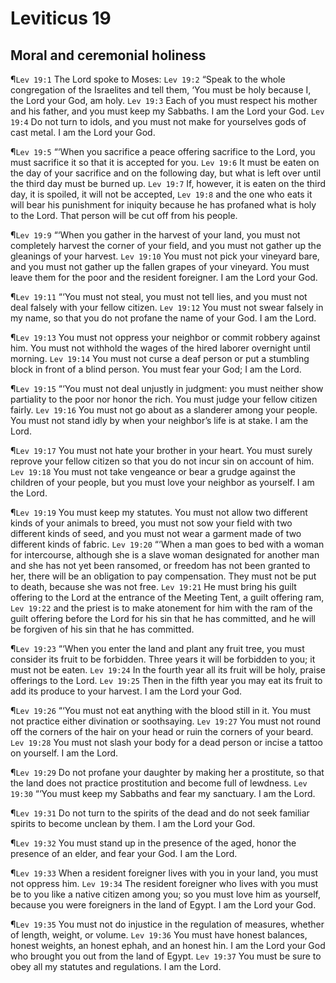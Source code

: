 # Leviticus 19

## Moral and ceremonial holiness
¶`Lev 19:1` The Lord spoke to Moses:
`Lev 19:2` “Speak to the whole congregation of the Israelites and tell them, ‘You must be holy because I, the Lord your God, am holy.
`Lev 19:3` Each of you must respect his mother and his father, and you must keep my Sabbaths. I am the Lord your God.
`Lev 19:4` Do not turn to idols, and you must not make for yourselves gods of cast metal. I am the Lord your God.

¶`Lev 19:5` “‘When you sacrifice a peace offering sacrifice to the Lord, you must sacrifice it so that it is accepted for you.
`Lev 19:6` It must be eaten on the day of your sacrifice and on the following day, but what is left over until the third day must be burned up.
`Lev 19:7` If, however, it is eaten on the third day, it is spoiled, it will not be accepted,
`Lev 19:8` and the one who eats it will bear his punishment for iniquity because he has profaned what is holy to the Lord. That person will be cut off from his people.

¶`Lev 19:9` “‘When you gather in the harvest of your land, you must not completely harvest the corner of your field, and you must not gather up the gleanings of your harvest.
`Lev 19:10` You must not pick your vineyard bare, and you must not gather up the fallen grapes of your vineyard. You must leave them for the poor and the resident foreigner. I am the Lord your God.

¶`Lev 19:11` “‘You must not steal, you must not tell lies, and you must not deal falsely with your fellow citizen.
`Lev 19:12` You must not swear falsely in my name, so that you do not profane the name of your God. I am the Lord.

¶`Lev 19:13` You must not oppress your neighbor or commit robbery against him. You must not withhold the wages of the hired laborer overnight until morning.
`Lev 19:14` You must not curse a deaf person or put a stumbling block in front of a blind person. You must fear your God; I am the Lord.

¶`Lev 19:15` “‘You must not deal unjustly in judgment: you must neither show partiality to the poor nor honor the rich. You must judge your fellow citizen fairly.
`Lev 19:16` You must not go about as a slanderer among your people. You must not stand idly by when your neighbor’s life is at stake. I am the Lord.

¶`Lev 19:17` You must not hate your brother in your heart. You must surely reprove your fellow citizen so that you do not incur sin on account of him.
`Lev 19:18` You must not take vengeance or bear a grudge against the children of your people, but you must love your neighbor as yourself. I am the Lord.

¶`Lev 19:19` You must keep my statutes. You must not allow two different kinds of your animals to breed, you must not sow your field with two different kinds of seed, and you must not wear a garment made of two different kinds of fabric.
`Lev 19:20` “‘When a man goes to bed with a woman for intercourse, although she is a slave woman designated for another man and she has not yet been ransomed, or freedom has not been granted to her, there will be an obligation to pay compensation. They must not be put to death, because she was not free.
`Lev 19:21` He must bring his guilt offering to the Lord at the entrance of the Meeting Tent, a guilt offering ram,
`Lev 19:22` and the priest is to make atonement for him with the ram of the guilt offering before the Lord for his sin that he has committed, and he will be forgiven of his sin that he has committed.

¶`Lev 19:23` “‘When you enter the land and plant any fruit tree, you must consider its fruit to be forbidden. Three years it will be forbidden to you; it must not be eaten.
`Lev 19:24` In the fourth year all its fruit will be holy, praise offerings to the Lord.
`Lev 19:25` Then in the fifth year you may eat its fruit to add its produce to your harvest. I am the Lord your God.

¶`Lev 19:26` “‘You must not eat anything with the blood still in it. You must not practice either divination or soothsaying.
`Lev 19:27` You must not round off the corners of the hair on your head or ruin the corners of your beard.
`Lev 19:28` You must not slash your body for a dead person or incise a tattoo on yourself. I am the Lord.

¶`Lev 19:29` Do not profane your daughter by making her a prostitute, so that the land does not practice prostitution and become full of lewdness.
`Lev 19:30` “‘You must keep my Sabbaths and fear my sanctuary. I am the Lord.

¶`Lev 19:31` Do not turn to the spirits of the dead and do not seek familiar spirits to become unclean by them. I am the Lord your God.

¶`Lev 19:32` You must stand up in the presence of the aged, honor the presence of an elder, and fear your God. I am the Lord.

¶`Lev 19:33` When a resident foreigner lives with you in your land, you must not oppress him.
`Lev 19:34` The resident foreigner who lives with you must be to you like a native citizen among you; so you must love him as yourself, because you were foreigners in the land of Egypt. I am the Lord your God.

¶`Lev 19:35` You must not do injustice in the regulation of measures, whether of length, weight, or volume.
`Lev 19:36` You must have honest balances, honest weights, an honest ephah, and an honest hin. I am the Lord your God who brought you out from the land of Egypt.
`Lev 19:37` You must be sure to obey all my statutes and regulations. I am the Lord.
